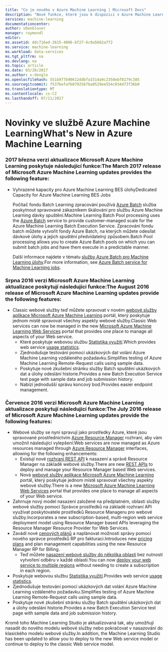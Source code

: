 ```yaml
---
title: "Co je nového v Azure Machine Learning | Microsoft Docs"
description: "Nové funkce, které jsou k dispozici v Azure Machine Learning."
services: machine-learning
documentationcenter: 
author: vDonGlover
manager: raymondl
editor: 
ms.assetid: ddc716ed-2615-4806-bf27-6c9a5662a7f2
ms.service: machine-learning
ms.workload: data-services
ms.tgt_pltfrm: na
ms.devlang: na
ms.topic: article
ms.date: 03/28/2017
ms.author: v-donglo
ms.openlocfilehash: 551b977b90612ddbfa1514a9c2358ebf8179c385
ms.sourcegitcommit: f537befafb079256fba0529ee554c034d73f36b0
ms.translationtype: MT
ms.contentlocale: cs-CZ
ms.lasthandoff: 07/11/2017
---
```

# <a name="whats-new-in-azure-machine-learning"></a><span data-ttu-id="b647a-103">Novinky ve službě Azure Machine Learning</span><span class="sxs-lookup"><span data-stu-id="b647a-103">What's New in Azure Machine Learning</span></span>

### <a name="the-march-2017-release-of-microsoft-azure-machine-learning-updates-provides-the-following-feature"></a><span data-ttu-id="b647a-104">2017 března verzi aktualizace Microsoft Azure Machine Learning poskytuje následující funkce:</span><span class="sxs-lookup"><span data-stu-id="b647a-104">The March 2017 release of Microsoft Azure Machine Learning updates provides the following feature:</span></span>



* <span data-ttu-id="b647a-105">Vyhrazené kapacity pro Azure Machine Learning BES úlohy</span><span class="sxs-lookup"><span data-stu-id="b647a-105">Dedicated Capacity for Azure Machine Learning BES Jobs</span></span>

    <span data-ttu-id="b647a-106">Počítač fondu Batch Learning zpracování používá [Azure Batch](../batch/batch-technical-overview.md) služba poskytnout spravované zákazníkem škálování pro službu Azure Machine Learning dávky spuštění.</span><span class="sxs-lookup"><span data-stu-id="b647a-106">Machine Learning Batch Pool processing uses the [Azure Batch](../batch/batch-technical-overview.md) service to provide customer-managed scale for the Azure Machine Learning Batch Execution Service.</span></span> <span data-ttu-id="b647a-107">Zpracování fondu batch můžete vytvořit fondy Azure Batch, na kterých můžete odesílat dávkové úlohy a jejich spuštění předvídatelný způsobem.</span><span class="sxs-lookup"><span data-stu-id="b647a-107">Batch Pool processing allows you to create Azure Batch pools on which you can submit batch jobs and have them execute in a predictable manner.</span></span>

    <span data-ttu-id="b647a-108">Další informace najdete v tématu [služby Azure Batch pro Machine Learning úlohy](machine-learning-dedicated-capacity-for-bes-jobs.md).</span><span class="sxs-lookup"><span data-stu-id="b647a-108">For more information, see [Azure Batch service for Machine Learning jobs](machine-learning-dedicated-capacity-for-bes-jobs.md).</span></span>


### <a name="the-august-2016-release-of-microsoft-azure-machine-learning-updates-provide-the-following-features"></a><span data-ttu-id="b647a-109">Srpna 2016 verzi Microsoft Azure Machine Learning aktualizace poskytují následující funkce:</span><span class="sxs-lookup"><span data-stu-id="b647a-109">The August 2016 release of Microsoft Azure Machine Learning updates provide the following features:</span></span>
* <span data-ttu-id="b647a-110">Classic webové služby teď můžete spravovat v novém [webové služby aplikace Microsoft Azure Machine Learning](https://services.azureml.net/) portál, který poskytuje jednom místě spravovat všechny aspekty webové služby.</span><span class="sxs-lookup"><span data-stu-id="b647a-110">Classic Web services can now be managed in the new [Microsoft Azure Machine Learning Web Services](https://services.azureml.net/) portal that provides one place to manage all aspects of your Web service.</span></span>    
  * <span data-ttu-id="b647a-111">Které poskytuje webovou službu [Statistika využití](machine-learning-manage-new-webservice.md).</span><span class="sxs-lookup"><span data-stu-id="b647a-111">Which provides web service [usage statistics](machine-learning-manage-new-webservice.md).</span></span>
  * <span data-ttu-id="b647a-112">Zjednodušuje testování pomocí ukázkových dat volání Azure Machine Learning vzdáleného požadavku.</span><span class="sxs-lookup"><span data-stu-id="b647a-112">Simplifies testing of Azure Machine Learning Remote-Request calls using sample data.</span></span>
  * <span data-ttu-id="b647a-113">Poskytuje nové zkušební stránku služby Batch spuštění ukázkových dat a úlohy odeslání historie.</span><span class="sxs-lookup"><span data-stu-id="b647a-113">Provides a new Batch Execution Service test page with sample data and job submission history.</span></span>
  * <span data-ttu-id="b647a-114">Nabízí jednodušší správu koncový bod.</span><span class="sxs-lookup"><span data-stu-id="b647a-114">Provides easier endpoint management.</span></span>

### <a name="the-july-2016-release-of-microsoft-azure-machine-learning-updates-provide-the-following-features"></a><span data-ttu-id="b647a-115">Července 2016 verzi Microsoft Azure Machine Learning aktualizace poskytují následující funkce:</span><span class="sxs-lookup"><span data-stu-id="b647a-115">The July 2016 release of Microsoft Azure Machine Learning updates provide the following features:</span></span>
* <span data-ttu-id="b647a-116">Webové služby se nyní spravují jako prostředky Azure, které jsou spravované prostřednictvím [Azure Resource Manager](../azure-resource-manager/resource-group-overview.md) rozhraní, aby vám umožnil následující vylepšení:</span><span class="sxs-lookup"><span data-stu-id="b647a-116">Web services are now managed as Azure resources managed through [Azure Resource Manager](../azure-resource-manager/resource-group-overview.md) interfaces, allowing for the following enhancements:</span></span>
  * <span data-ttu-id="b647a-117">Existují nové [rozhraní REST API](https://msdn.microsoft.com/library/azure/Dn950030.aspx) k nasazení a správě Resource Manager na základě webové služby.</span><span class="sxs-lookup"><span data-stu-id="b647a-117">There are new [REST APIs](https://msdn.microsoft.com/library/azure/Dn950030.aspx) to deploy and manage your Resource Manager based Web services.</span></span>
  * <span data-ttu-id="b647a-118">Nová [webové služby aplikace Microsoft Azure Machine Learning](https://services.azureml.net/) portál, který poskytuje jednom místě spravovat všechny aspekty webové služby.</span><span class="sxs-lookup"><span data-stu-id="b647a-118">There is a new [Microsoft Azure Machine Learning Web Services](https://services.azureml.net/) portal that provides one place to manage all aspects of your Web service.</span></span>
* <span data-ttu-id="b647a-119">Zahrnuje nový model nasazení založené na předplatném, oblasti služby webové služby pomocí Správce prostředků na základě rozhraní API využívat poskytovatele prostředků Resource Manageru pro webové služby.</span><span class="sxs-lookup"><span data-stu-id="b647a-119">Incorporates a new subscription-based, multi-region web service deployment model using Resource Manager based APIs leveraging the Resource Manager Resource Provider for Web Services.</span></span>
* <span data-ttu-id="b647a-120">Zavádí nové [cenových plánů](https://azure.microsoft.com/pricing/details/machine-learning/) a naplánovat možnosti správy pomocí nového správce prostředků RP pro fakturaci.</span><span class="sxs-lookup"><span data-stu-id="b647a-120">Introduces new [pricing plans](https://azure.microsoft.com/pricing/details/machine-learning/) and plan management capabilities using the new Resource Manager RP for Billing.</span></span>
  * <span data-ttu-id="b647a-121">Teď můžete [nasazení webové služby do několika oblastí](machine-learning-how-to-deploy-to-multiple-regions.md) bez nutnosti vytvoření odběru v každé oblasti.</span><span class="sxs-lookup"><span data-stu-id="b647a-121">You can now [deploy your web service to multiple regions](machine-learning-how-to-deploy-to-multiple-regions.md) without needing to create a subscription in each region.</span></span>
* <span data-ttu-id="b647a-122">Poskytuje webovou službu [Statistika využití](machine-learning-manage-new-webservice.md).</span><span class="sxs-lookup"><span data-stu-id="b647a-122">Provides web service [usage statistics](machine-learning-manage-new-webservice.md).</span></span>
* <span data-ttu-id="b647a-123">Zjednodušuje testování pomocí ukázkových dat volání Azure Machine Learning vzdáleného požadavku.</span><span class="sxs-lookup"><span data-stu-id="b647a-123">Simplifies testing of Azure Machine Learning Remote-Request calls using sample data.</span></span>
* <span data-ttu-id="b647a-124">Poskytuje nové zkušební stránku služby Batch spuštění ukázkových dat a úlohy odeslání historie.</span><span class="sxs-lookup"><span data-stu-id="b647a-124">Provides a new Batch Execution Service test page with sample data and job submission history.</span></span>

<span data-ttu-id="b647a-125">Kromě toho Machine Learning Studio je aktualizovaná tak, aby umožňují nasadit do nového modelu webové služby nebo pokračovat v nasazování do klasického modelu webové služby.</span><span class="sxs-lookup"><span data-stu-id="b647a-125">In addition, the Machine Learning Studio has been updated to allow you to deploy to the new Web service model or continue to deploy to the classic Web service model.</span></span> 

